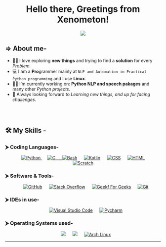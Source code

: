 <h1 align="center">Hello there, Greetings from Xenometon!</h1>
<p align="center">
  <a href="https://github.com/DenverCoder1/readme-typing-svg"><img src="https://readme-typing-svg.herokuapp.com?lines=Student;Creative+Programmer;Always%20learning%20new%20things&center=true&width=500&height=50"></a>
</p>



##  ⇒  **About me-**
- :technologist: I love exploring **new things** and trying to find a **solution** for every _Problem._ 
- :computer: I am a **Pro**grammer mainly at `NLP and Automation in Practical Python programming` and I use **Linux**. 
- :student: I’m currently working on: **Python NLP and speech pakages** and many other *Python projects*. 
- 🤖 Always looking forward to  _Learning new things, and up for facing challenges_. 

<br>


<br>




## 🛠️ My Skills -

### ⮞ Coding Languages-

<p align="center"> 
  &emsp;
   <a href="https://www.python.org" target="_blank">
    <img alt="Python" src="https://img.shields.io/badge/Python%20-%2314354C.svg?style=metallic&logo=python&logoColor=white">
  </a>
  &emsp;
  <a href="https://www.cprogramming.com/" target="_blank"> 
    <img alt="C" src="https://img.shields.io/badge/C%20-%232370ED.svg?style=metallic&logo=c&logoColor=white">
  &emsp;
    <a href="https://github.com/search?q=user%3ADenverCoder1+language%3Abash"><img alt="Bash" src="https://img.shields.io/badge/Bash-121011.svg?logo=gnu-bash&logoColor=white"></a>
   &emsp;
    <a href="https://github.com/search?q=user%3ADenverCoder1+language%3Akotlin"><img alt="Kotlin" src="https://img.shields.io/badge/Kotlin-0095D5.svg?logo=Kotlin&logoColor=white"></a>
    &emsp;
     <a href="https://github.com/search?q=user%3ADenverCoder1+language%3Acss"><img alt="CSS" src="https://img.shields.io/badge/CSS-1572B6.svg?logo=css3&logoColor=white"></a>
    &emsp;
    <a href="https://github.com/search?q=user%3ADenverCoder1+language%3Ahtml"><img alt="HTML" src="https://img.shields.io/badge/HTML-E34F26.svg?logo=html5&logoColor=white"></a>
    &emsp;
    <a href="https://github.com/search?q=user%3ADenverCoder1+language%3Ascratch"><img alt="Scratch" src="https://img.shields.io/badge/Scratch-4D97FF.svg?logo=scratch&logoColor=white"></a>
</p>



 ### ⮞ **Software & Tools**-
 
<p align="center">
  &emsp;
    <a href="#"><img alt="GitHub" src="https://img.shields.io/badge/github-%23181717.svg?style=metallic&logo=github&logoColor=white"></a>
  &emsp;
    <a href="#"><img alt="Stack Overflow" src="https://img.shields.io/badge/-Stack%20Overflow-FE7A16?style=metallic&logo=stack-overflow&logoColor=white"></a>
  &emsp;
    <a href="#"><img alt="Geekf For Geeks" src="https://img.shields.io/badge/geeksforgeeks-%230F9D58.svg?style=metallic&logo=geeksforgeeks&logoColor=white"></a>
  &emsp;
  <a href="#"><img alt="Git" src="https://img.shields.io/badge/Git-F05033.svg?logo=git&logoColor=white"></a>
    
</p>

 ### ⮞ IDEs in use-
 
<p align="center">
  &emsp;
    <a href="#"><img alt="Visual Studio Code" src="https://img.shields.io/badge/Visual%20Studio%20Code-0078d7.svg?style=metallic&logo=visual-studio-code&logoColor=white"></a>
  &emsp;
    <a href="#"><img alt="Pycharm" src="https://img.shields.io/badge/Pycharm-FFF300.svg?style=metallic&logo=pycharm&logoColor=white"></a>
</p>

 ### ⮞ Operating Systems used-
 
<p align="center">
  &emsp;
    <a href="#"><img src="https://img.shields.io/badge/Zorin-0000FF?style=metallic&logo=zorin&logoColor=black"></a>
  &emsp;
    <a href="#"><img src="https://img.shields.io/badge/Windows-0078D6?style=metallic&logo=windows&logoColor=white"></a>
  &emsp;
        <a href="#"><img alt="Arch Linux" src="https://img.shields.io/badge/Arch-1793D1.svg?logo=arch-linux&logoColor=white"></a>
<br/>

----

<!---
Xenometon/Xenometon is a ✨ special ✨ repository because its `README.md` (this file) appears on your GitHub profile.
You can click the Preview link to take a look at your changes.
--->

